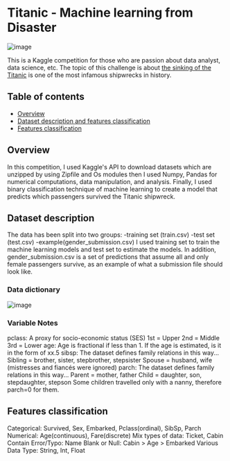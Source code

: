 ﻿# Titanic - Machine learning from Disaster 

![image](https://github.com/HaColab2k/Data-analyst/assets/127838132/b11be7b6-9a20-4b88-97dd-dee9a4051ace)

This is a Kaggle competition for those who are passion about data analyst, data science, etc. The topic of this challenge is about [the sinking of the Titanic](https://en.wikipedia.org/wiki/Sinking_of_the_Titanic) is one of the most infamous shipwrecks in history.
## Table of contents
- [Overview](#overview)
- [Dataset description and features classification](#Dataset-description-and-features-classification)
- [Features classification](#Features-classification)
## Overview
In this competition, I used Kaggle's API to download datasets which are unzipped by using Zipfile and Os modules then I used Numpy, Pandas for numerical computations, data manipulation, and analysis. Finally, I used binary classification technique of machine learning to create a model that predicts which passengers survived the Titanic shipwreck.
## Dataset description
The data has been split into two groups:
-training set (train.csv)
-test set (test.csv)
-example(gender_submission.csv)
I used training set to train the machine learning models and test set to estimate the models. In addition, gender_submission.csv is a set of predictions that assume all and only female passengers survive, as an example of what a submission file should look like.
### Data dictionary
![image](https://github.com/HaColab2k/Data-analyst/assets/127838132/3eddd888-45cf-4db1-8f2d-59f4e3af6407)
### Variable Notes
pclass: A proxy for socio-economic status (SES)
  1st = Upper
  2nd = Middle
  3rd = Lower
age: Age is fractional if less than 1. If the age is estimated, is it in the form of xx.5
sibsp: The dataset defines family relations in this way...
  Sibling = brother, sister, stepbrother, stepsister
  Spouse = husband, wife (mistresses and fiancés were ignored)
parch: The dataset defines family relations in this way...
  Parent = mother, father
  Child = daughter, son, stepdaughter, stepson
  Some children travelled only with a nanny, therefore parch=0 for them.

## Features classification
Categorical: Survived, Sex, Embarked, Pclass(ordinal), SibSp, Parch
Numerical: Age(continuous), Fare(discrete)
Mix types of data: Ticket, Cabin
Contain Error/Typo: Name
Blank or Null: Cabin > Age > Embarked
Various Data Type: String, Int, Float
